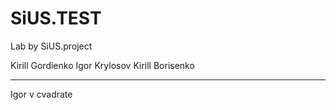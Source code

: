 # SiUS.TEST
Lab by SiUS.project

Kirill Gordienko
Igor Krylosov
Kirill Borisenko 

___

Igor v cvadrate
